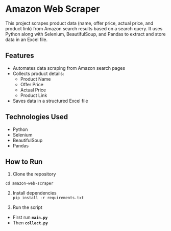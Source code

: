 # Amazon Web Scraper

This project scrapes product data (name, offer price, actual price, and product link) from Amazon search results based on a search query. It uses Python along with Selenium, BeautifulSoup, and Pandas to extract and store data in an Excel file.

## Features
- Automates data scraping from Amazon search pages
- Collects product details:  
  - Product Name  
  - Offer Price  
  - Actual Price  
  - Product Link  
- Saves data in a structured Excel file

## Technologies Used
- Python
- Selenium
- BeautifulSoup
- Pandas

## How to Run

1. Clone the repository  
```git clone https://github.com/Charan1197/Amazon_Web_Scrapper.git
cd amazon-web-scraper
```
 
 
2. Install dependencies  
```pip install -r requirements.txt```


3. Run the script  
- First run **```main.py```**
- Then **```collect.py```**
